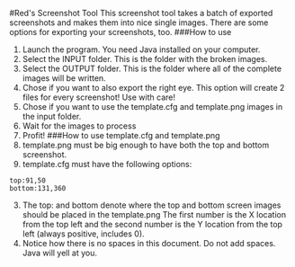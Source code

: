 #Red's Screenshot Tool
This screenshot tool takes a batch of exported screenshots and makes them into nice single images. There are some options for exporting your screenshots, too.
###How to use
1. Launch the program. You need Java installed on your computer.
2. Select the INPUT folder. This is the folder with the broken images.
3. Select the OUTPUT folder. This is the folder where all of the complete images will be written. 
4. Chose if you want to also export the right eye. This option will create 2 files for every screenshot! Use with care!
5. Chose if you want to use the template.cfg and template.png images in the input folder. 
6. Wait for the images to process
7. Profit!
###How to use template.cfg and template.png
1. template.png must be big enough to have both the top and bottom screenshot.
2. template.cfg must have the following options:
```text
top:91,50
bottom:131,360
```
3. The top: and bottom denote where the top and bottom screen images should be placed in the template.png The first number is the X location from the top left and the second number is the Y location from the top left (always positive, includes 0).
4. Notice how there is no spaces in this document. Do not add spaces. Java will yell at you.